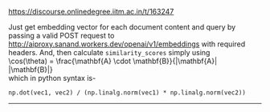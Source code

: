 https://discourse.onlinedegree.iitm.ac.in/t/163247

Just get embedding vector for each document content and query by passing a valid POST request to <a href="http://aiproxy.sanand.workers.dev/openai/v1/embeddings" rel="noopener nofollow ugc">http://aiproxy.sanand.workers.dev/openai/v1/embeddings</a> with required headers. And, then calculate <code>similarity_scores</code> simply using<br/>
<span class="math">\cos(\theta) = \frac{\mathbf{A} \cdot \mathbf{B}}{|\mathbf{A}| |\mathbf{B}|}</span><br/>
which in python syntax is-</p>
<pre data-code-wrap="python"><code class="lang-python">np.dot(vec1, vec2) / (np.linalg.norm(vec1) * np.linalg.norm(vec2))
</code></pre><hr>

</body></html>
